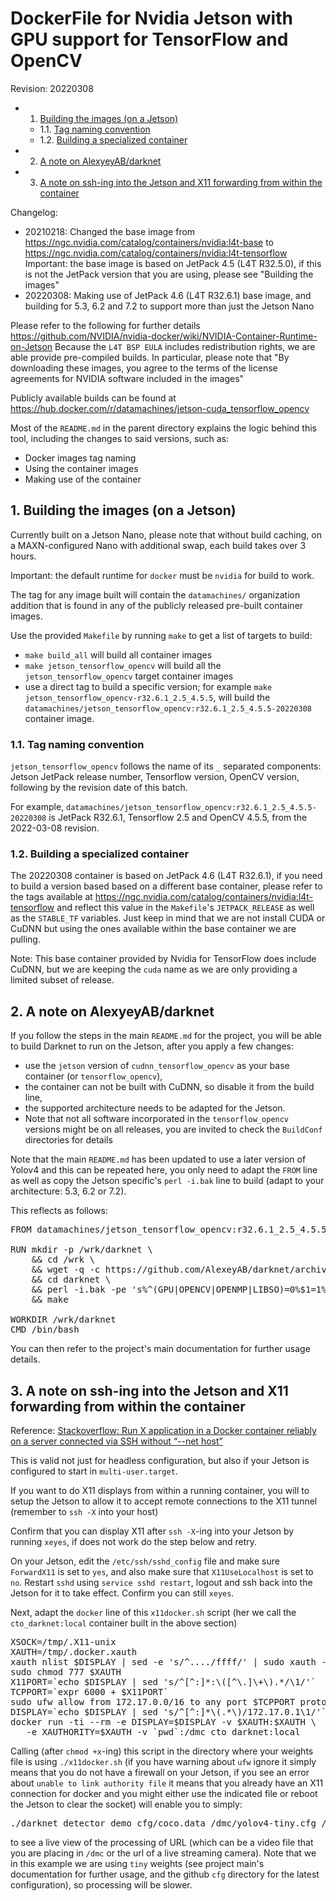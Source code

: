 # DockerFile for Nvidia Jetson with GPU support for TensorFlow and OpenCV
Revision: 20220308

<!-- vscode-markdown-toc -->
* 1. [Building the images (on a Jetson)](#BuildingtheimagesonaJetson)
	* 1.1. [Tag naming convention](#Tagnamingconvention)
	* 1.2. [Building a specialized container](#Buildingaspecializedcontainer)
* 2. [A note on AlexyeyAB/darknet](#AnoteonAlexyeyABdarknet)
* 3. [A note on ssh-ing into the Jetson and X11 forwarding from within the container](#Anoteonssh-ingintotheJetsonandX11forwardingfromwithinthecontainer)

<!-- vscode-markdown-toc-config
	numbering=true
	autoSave=true
	/vscode-markdown-toc-config -->
<!-- /vscode-markdown-toc -->
<!-- NOTE: joffreykern.markdown-toc use Ctrl+Shift+P to call Generate TOC for MarkDown-->

Changelog:
- 20210218: Changed the base image from https://ngc.nvidia.com/catalog/containers/nvidia:l4t-base to https://ngc.nvidia.com/catalog/containers/nvidia:l4t-tensorflow
Important: the base image is based on JetPack 4.5 (L4T R32.5.0), if this is not the JetPack version that you are using, please see "Building the images"
- 20220308: Making use of JetPack 4.6 (L4T R32.6.1) base image, and building for 5.3, 6.2 and 7.2 to support more than just the Jetson Nano

Please refer to the following for further details https://github.com/NVIDIA/nvidia-docker/wiki/NVIDIA-Container-Runtime-on-Jetson
Because the `L4T BSP EULA` includes redistribution rights, we are able provide pre-compiled builds.
In particular, please note that "By downloading these images, you agree to the terms of the license agreements for NVIDIA software included in the images"

Publicly available builds can be found at https://hub.docker.com/r/datamachines/jetson-cuda_tensorflow_opencv

Most of the `README.md` in the parent directory explains the logic behind this tool, including the changes to said versions, such as:
- Docker images tag naming
- Using the container images
- Making use of the container

##  1. <a name='BuildingtheimagesonaJetson'></a>Building the images (on a Jetson)

Currently built on a Jetson Nano, please note that without build caching, on a MAXN-configured Nano with additional swap, each build takes over 3 hours.

Important: the default runtime for `docker` must be `nvidia` for build to work.

The tag for any image built will contain the `datamachines/` organization addition that is found in any of the publicly released pre-built container images.

Use the provided `Makefile` by running `make` to get a list of targets to build:
- `make build_all` will build all container images
- `make jetson_tensorflow_opencv` will build all the `jetson_tensorflow_opencv` target container images
- use a direct tag to build a specific version; for example `make jetson_tensorflow_opencv-r32.6.1_2.5_4.5.5`, will build the `datamachines/jetson_tensorflow_opencv:r32.6.1_2.5_4.5.5-20220308` container image.

###  1.1. <a name='Tagnamingconvention'></a>Tag naming convention

`jetson_tensorflow_opencv` follows the name of its `_` separated components: Jetson JetPack release number, Tensorflow version, OpenCV version, following by the revision date of this batch.

For example, `datamachines/jetson_tensorflow_opencv:r32.6.1_2.5_4.5.5-20220308` is JetPack R32.6.1, Tensorflow 2.5 and OpenCV 4.5.5, from the 2022-03-08 revision.

###  1.2. <a name='Buildingaspecializedcontainer'></a>Building a specialized container

The 20220308 container is based on JetPack 4.6 (L4T R32.6.1), if you need to build a version based based on a different base container, please refer to the tags available at https://ngc.nvidia.com/catalog/containers/nvidia:l4t-tensorflow and reflect this value in the `Makefile`'s `JETPACK_RELEASE` as well as the `STABLE_TF` variables. Just keep in mind that we are not install CUDA or CuDNN but using the ones available within the base container we are pulling.

Note: This base container provided by Nvidia for TensorFlow does include CuDNN, but we are keeping the `cuda` name as we are only providing a limited subset of release.

##  2. <a name='AnoteonAlexyeyABdarknet'></a>A note on AlexyeyAB/darknet

If you follow the steps in the main `README.md` for the project, you will be able to build Darknet to run on the Jetson, after you apply a few changes:
- use the `jetson` version of `cudnn_tensorflow_opencv` as your base container (or `tensorflow_opencv`),
- the container can not be built with CuDNN, so disable it from the build line,
- the supported architecture needs to be adapted for the Jetson.
- Note that not all software incorporated in the `tensorflow_opencv` versions might be on all releases, you are invited to check the `BuildConf` directories for details

Note that the main `README.md` has been updated to use a later version of Yolov4 and this can be repeated here, you only need to adapt the `FROM` line as well as copy the Jetson specific's `perl -i.bak` line to build (adapt to your architecture: 5.3, 6.2 or 7.2).

This reflects as follows:
<pre>
FROM datamachines/jetson_tensorflow_opencv:r32.6.1_2.5_4.5.5-20220308

RUN mkdir -p /wrk/darknet \
    && cd /wrk \
    && wget -q -c https://github.com/AlexeyAB/darknet/archive/darknet_yolo_v4_pre.tar.gz -O - | tar --strip-components=1 -xz -C /wrk/darknet \
    && cd darknet \
    && perl -i.bak -pe 's%^(GPU|OPENCV|OPENMP|LIBSO)=0%$1=1%g;s%^\#\s*(ARCH=.+compute\_53\])$%$1%' Makefile \
    && make

WORKDIR /wrk/darknet
CMD /bin/bash
</pre>

You can then refer to the project's main documentation for further usage details.

##  3. <a name='Anoteonssh-ingintotheJetsonandX11forwardingfromwithinthecontainer'></a>A note on ssh-ing into the Jetson and X11 forwarding from within the container

Reference: [Stackoverflow: Run X application in a Docker container reliably on a server connected via SSH without “--net host”](https://stackoverflow.com/a/48235281)

This is valid not just for headless configuration, but also if your Jetson is configured to start in `multi-user.target`.

If you want to do X11 displays from within a running container, you will to setup the Jetson to allow it to accept remote connections to the X11 tunnel (remember to `ssh -X` into your host)

Confirm that you can display X11 after `ssh -X`-ing into your Jetson by running `xeyes`, if does not work do the step below and retry.

On your Jetson, edit the `/etc/ssh/sshd_config` file and make sure `ForwardX11` is set to `yes`, and also make sure that `X11UseLocalhost` is set to `no`. Restart `sshd` using `service sshd restart`, logout and ssh back into the Jetson for it to take effect. Confirm you can still `xeyes`.

Next, adapt the `docker` line of this `x11docker.sh` script (her we call the `cto_darknet:local` container built in the above section)
<pre>
XSOCK=/tmp/.X11-unix
XAUTH=/tmp/.docker.xauth
xauth nlist $DISPLAY | sed -e 's/^..../ffff/' | sudo xauth -f $XAUTH nmerge -
sudo chmod 777 $XAUTH
X11PORT=`echo $DISPLAY | sed 's/^[^:]*:\([^\.]\+\).*/\1/'`
TCPPORT=`expr 6000 + $X11PORT`
sudo ufw allow from 172.17.0.0/16 to any port $TCPPORT proto tcp 
DISPLAY=`echo $DISPLAY | sed 's/^[^:]*\(.*\)/172.17.0.1\1/'`
docker run -ti --rm -e DISPLAY=$DISPLAY -v $XAUTH:$XAUTH \
   -e XAUTHORITY=$XAUTH -v `pwd`:/dmc cto_darknet:local 
</pre>
 
Calling (after `chmod +x`-ing) this script in the directory where your weights file is using `./x11docker.sh` (if you have warning about `ufw` ignore it simply means that you do not have a firewall on your Jetson, if you see an error about `unable to link authority file` it means that you already have an X11 connection for docker and you might either use the indicated file or reboot the Jetson to clear the socket) will enable you to simply:
<pre>
./darknet detector demo cfg/coco.data /dmc/yolov4-tiny.cfg /dmc/yolov4-tiny.weights URL
</pre>
to see a live view of the processing of URL (which can be a video file that you are placing in `/dmc` or the url of a live streaming camera). Note that we in this example we are using `tiny` weights (see project main's documentation for further usage, and the github `cfg` directory for the latest configuration), so processing will be slower.
